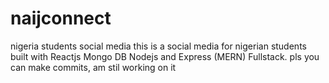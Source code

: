 # naijconnect
nigeria students social media
this is a social media for nigerian students built with Reactjs Mongo DB Nodejs and Express (MERN) Fullstack. pls you can make commits, am stil working on it
